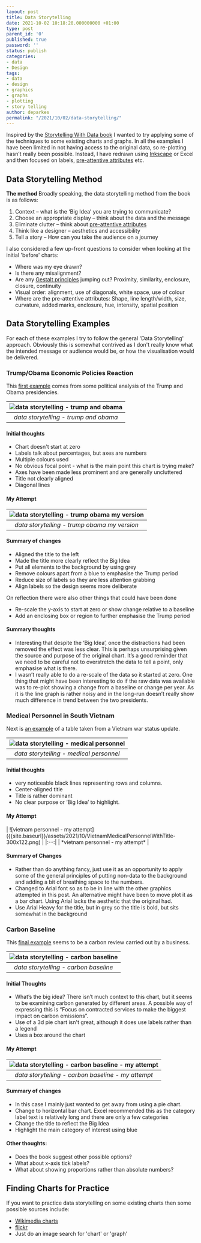 ```yaml
---
layout: post
title: Data Storytelling
date: 2021-10-02 10:18:20.000000000 +01:00
type: post
parent_id: '0'
published: true
password: ''
status: publish
categories:
- data
- Design
tags:
- data
- design
- graphics
- graphs
- plotting
- story telling
author: deparkes
permalink: "/2021/10/02/data-storytelling/"
---
```

Inspired by the <a href="https://www.storytellingwithdata.com/books">Storytelling With Data book</a> I wanted to try applying some of the techniques to some existing charts and graphs. In all the examples I have been limited in not having access to the original data, so re-plotting hasn’t really been possible. Instead, I have redrawn using <a href="https://inkscape.org/">Inkscape</a> or Excel and then focused on labels, <a href="https://daydreamingnumbers.com/blog/preattentive-attributes-example/">pre-attentive attributes</a> etc.
<h2>Data Storytelling Method</h2>
<strong>The method</strong>
Broadly speaking, the data storytelling method from the book is as follows:
<ol>
<li>Context – what is the ‘Big Idea’ you are trying to communicate?</li>
<li>Choose an appropriate display – think about the data and the message</li>
<li>Eliminate clutter – think about <a href="https://daydreamingnumbers.com/blog/preattentive-attributes-example/">pre-attentive attributes</a>
</li>
<li>Think like a designer – aesthetics and accessibility</li>
<li>Tell a story – How can you take the audience on a journey</li>
</ol>
I also considered a few up-front questions to consider when looking at the initial 'before' charts:
<ul>
<li>Where was my eye drawn?</li>
<li>Is there any misalignment?</li>
<li>Are any <a href="https://www.interaction-design.org/literature/topics/gestalt-principles">Gestalt principles</a> jumping out? Proximity, similarity, enclosure, closure, continuity</li>
<li>Visual order: alignment, use of diagonals, white space, use of colour</li>
<li>Where are the pre-attentive attributes: Shape, line length/width, size, curvature, added marks, enclosure, hue, intensity, spatial position</li>
</ul>
<h2>Data Storytelling Examples</h2>
For each of these examples I try to follow the general 'Data Storytelling' approach. Obviously this is somewhat contrived as I don't really know what the intended message or audience would be, or how the visualisation would be delivered.
<h3>Trump/Obama Economic Policies Reaction</h3>
This <a href="https://www.flickr.com/photos/7563356@N08/45292344782/">first example</a> comes from some political analysis of the Trump and Obama presidencies.

| ![data storytelling - trump and obama]({{site.baseurl}}/assets/2021/10/45292344782_a58f8ee15f_o-300x236.png) |
|:--:|
| *data storytelling - trump and obama* |

<h4>Initial thoughts</h4>
<ul>
<li>Chart doesn't start at zero</li>
<li>Labels talk about percentages, but axes are numbers</li>
<li>Multiple colours used</li>
<li>No obvious focal point - what is the main point this chart is trying make?</li>
<li>Axes have been made less prominent and are generally uncluttered</li>
<li>Title not clearly aligned</li>
<li>Diagonal lines</li>
</ul>
<h4>My Attempt</h4>

| ![data storytelling - trump obama my version]({{site.baseurl}}/assets/2021/10/TrumpVsObama-300x182.png) |
|:--:|
| *data storytelling - trump obama my version* |

<h4>Summary of changes</h4>
<ul>
<li>Aligned the title to the left</li>
<li>Made the title more clearly reflect the Big Idea</li>
<li>Put all elements to the background by using grey</li>
<li>Remove colours apart from a blue to emphasise the Trump period</li>
<li>Reduce size of labels so they are less attention grabbing</li>
<li>Align labels so the design seems more deliberate</li>
</ul>
On reflection there were also other things that could have been done
<ul>
<li>Re-scale the y-axis to start at zero or show change relative to a baseline</li>
<li>Add an enclosing box or region to further emphasise the Trump period</li>
</ul>
<h4>Summary thoughts</h4>
<ul>
<li>Interesting that despite the ‘Big Idea’, once the distractions had been removed the effect was less clear. This is perhaps unsurprising given the source and purpose of the original chart. It’s a good reminder that we need to be careful not to overstretch the data to tell a point, only emphasise what is there.</li>
<li>I wasn’t really able to do a re-scale of the data so it started at zero. One thing that might have been interesting to do if the raw data was available was to re-plot showing a change from a baseline or change per year. As it is the line graph is rather noisy and in the long-run doesn’t really show much difference in trend between the two presidents.</li>
</ul>
<h3>Medical Personnel in South Vietnam</h3>
Next is <a href="https://www.flickr.com/photos/navymedicine/49306295576/">an example</a> of a table taken from a Vietnam war status update.

| ![data storytelling - medical personnel]({{site.baseurl}}/assets/2021/10/49306295576_b0571e3a85_c-300x202.jpg) |
|:--:|
| *data storytelling - medical personnel* |


<h4>Initial thoughts</h4>
<ul>
<li>very noticeable black lines representing rows and columns.</li>
<li>Center-aligned title</li>
<li>Title is rather dominant</li>
<li>No clear purpose or ‘Big Idea’ to highlight.</li>
</ul>
<h4>My Attempt</h4>
| ![vietnam personnel - my attempt]({{site.baseurl}}/assets/2021/10/VietnamMedicalPersonnelWithTitle-300x122.png) |
|:--:|
| *vietnam personnel - my attempt* |

<h4>Summary of Changes</h4>
<ul>
<li>Rather than do anything fancy, just use it as an opportunity to apply some of the general principles of putting non-data to the background and adding a bit of breathing space to the numbers.</li>
<li>Changed to Arial font so as to be in line with the other graphics attempted in this post. An alternative might have been to move plot it as a bar chart. Using Arial lacks the aesthetic that the original had.</li>
<li>Use Arial Heavy for the title, but in grey so the title is bold, but sits somewhat in the background</li>
</ul>

<h3>Carbon Baseline</h3>
This <a href="https://www.flickr.com/photos/warrenpearce/4582620392/">final example</a> seems to be a carbon review carried out by a business.

| ![data storytelling - carbon baseline]({{site.baseurl}}/assets/2021/10/4582620392_f859d60dff_o-300x100.jpg) |
|:--:|
| *data storytelling - carbon baseline* |

<h4>Initial Thoughts</h4>
<ul>
<li>What’s the big idea? There isn’t much context to this chart, but it seems to be examining carbon generated by different areas. A possible way of expressing this is “Focus on contracted services to make the biggest impact on carbon emissions”.</li>
<li>Use of a 3d pie chart isn't great, although it does use labels rather than a legend</li>
<li>Uses a box around the chart</li>
</ul>

<h4>My Attempt</h4>

| ![data storytelling - carbon baseline - my attempt]({{site.baseurl}}/assets/2021/10/CarbonBaseline-300x180.png) |
|:--:|
| *data storytelling - carbon baseline - my attempt* |

<h4>Summary of changes</h4>
<ul>
<li>In this case I mainly just wanted to get away from using a pie chart.</li>
<li>Change to horizontal bar chart. Excel recommended this as the category label text is relatively long and there are only a few categories</li>
<li>Change the title to reflect the Big Idea</li>
<li>Highlight the main category of interest using blue</li>
</ul>
<h4>Other thoughts:</h4>
<ul>
<li>Does the book suggest other possible options?</li>
<li>What about x-axis tick labels?</li>
<li>What about showing proportions rather than absolute numbers?</li>
</ul>

<h2>Finding Charts for Practice</h2>
If you want to practice data storytelling on some existing charts then some possible sources include:
<ul>
<li><a href="https://commons.wikimedia.org/w/index.php?search=chart&amp;title=Special:MediaSearch&amp;go=Go&amp;type=image">Wikimedia charts</a></li>
<li><a href="https://www.flickr.com/search/?license=1%2C2%2C9%2C10&amp;text=chart%20graph">flickr</a></li>
<li>Just do an image search for 'chart' or 'graph'</li>
</ul>
